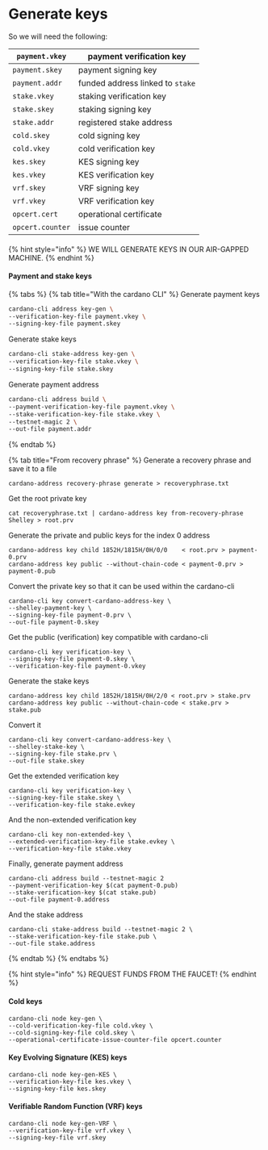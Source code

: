 # Generate keys

So we will need the following:

| `payment.vkey`   | payment verification key         |
| ---------------- | -------------------------------- |
| `payment.skey`   | payment signing key              |
| `payment.addr`   | funded address linked to `stake` |
| `stake.vkey`     | staking verification key         |
| `stake.skey`     | staking signing key              |
| `stake.addr`     | registered stake address         |
| `cold.skey`      | cold signing key                 |
| `cold.vkey`      | cold verification key            |
| `kes.skey`       | KES signing key                  |
| `kes.vkey`       | KES verification key             |
| `vrf.skey`       | VRF signing key                  |
| `vrf.vkey`       | VRF verification key             |
| `opcert.cert`    | operational certificate          |
| `opcert.counter` | issue counter                    |

####

{% hint style="info" %}
WE WILL GENERATE KEYS IN OUR AIR-GAPPED MACHINE.&#x20;
{% endhint %}

#### Payment and stake keys

{% tabs %}
{% tab title="With the  cardano CLI" %}
Generate payment  keys

```bash
cardano-cli address key-gen \
--verification-key-file payment.vkey \
--signing-key-file payment.skey
```

Generate stake keys

```bash
cardano-cli stake-address key-gen \
--verification-key-file stake.vkey \
--signing-key-file stake.skey
```

Generate payment address&#x20;

```bash
cardano-cli address build \
--payment-verification-key-file payment.vkey \
--stake-verification-key-file stake.vkey \
--testnet-magic 2 \
--out-file payment.addr
```


{% endtab %}

{% tab title="From recovery phrase" %}
Generate a recovery phrase and save it to a file&#x20;

```
cardano-address recovery-phrase generate > recoveryphrase.txt
```

Get the root private key

```
cat recoveryphrase.txt | cardano-address key from-recovery-phrase Shelley > root.prv
```

Generate the private and public keys for the index 0 address

```
cardano-address key child 1852H/1815H/0H/0/0    < root.prv > payment-0.prv
cardano-address key public --without-chain-code < payment-0.prv > payment-0.pub
```

Convert the private key so that it can be used within the cardano-cli

```
cardano-cli key convert-cardano-address-key \
--shelley-payment-key \
--signing-key-file payment-0.prv \
--out-file payment-0.skey
```

Get the public (verification) key compatible with cardano-cli

```
cardano-cli key verification-key \
--signing-key-file payment-0.skey \
--verification-key-file payment-0.vkey
```

&#x20;Generate the stake keys

```
cardano-address key child 1852H/1815H/0H/2/0 < root.prv > stake.prv
cardano-address key public --without-chain-code < stake.prv > stake.pub
```

Convert it&#x20;

```
cardano-cli key convert-cardano-address-key \
--shelley-stake-key \
--signing-key-file stake.prv \
--out-file stake.skey
```

Get the extended verification key

```
cardano-cli key verification-key \
--signing-key-file stake.skey \
--verification-key-file stake.evkey
```

And the non-extended verification key&#x20;

```
cardano-cli key non-extended-key \
--extended-verification-key-file stake.evkey \
--verification-key-file stake.vkey
```

Finally, generate payment address

```
cardano-cli address build --testnet-magic 2
--payment-verification-key $(cat payment-0.pub)
--stake-verification-key $(cat stake.pub)
--out-file payment-0.address
```

And the stake address

```
cardano-cli stake-address build --testnet-magic 2 \
--stake-verification-key-file stake.pub \
--out-file stake.address
```


{% endtab %}
{% endtabs %}

{% hint style="info" %}
REQUEST FUNDS FROM THE FAUCET!
{% endhint %}

#### Cold keys

```
cardano-cli node key-gen \
--cold-verification-key-file cold.vkey \
--cold-signing-key-file cold.skey \
--operational-certificate-issue-counter-file opcert.counter
```

#### Key Evolving Signature  (KES) keys

```
cardano-cli node key-gen-KES \
--verification-key-file kes.vkey \
--signing-key-file kes.skey
```

#### Verifiable Random Function (VRF) keys&#x20;

```
cardano-cli node key-gen-VRF \
--verification-key-file vrf.vkey \
--signing-key-file vrf.skey
```

